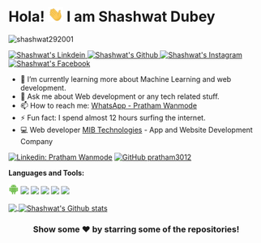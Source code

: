 # Hola! <img src="https://raw.githubusercontent.com/ABSphreak/ABSphreak/master/gifs/Hi.gif" width="30px"> I am Shashwat Dubey

<p align="centre"> <img src="https://komarev.com/ghpvc/?username=shashwat292001&label=Views&color=blue&style=plastic" alt="shashwat292001" /> </p>


<a href="https://www.linkedin.com/in/shashwat-dubey-07655a1a7">
  <img align="centre" alt="Shashwat's Linkdein" width="22px" src="https://image.flaticon.com/icons/png/512/174/174857.png" />
</a>
<a href="https://github.com/shashwat292001">
  <img align="centre" alt="Shashwat's Github" width="22px" src="https://cdn.jsdelivr.net/npm/simple-icons@v3/icons/github.svg" />
</a>
<a href="https://instagram.com/akashashwat/">
  <img align="centre" alt="Shashwat's Instagram" width="22px" src="https://assets.stickpng.com/images/580b57fcd9996e24bc43c521.png" />
</a>
<a href="https://www.facebook.com/shashwat.dubey.902">
  <img align="centre" alt="Shashwat's Facebook" width="22px" src="https://pngimg.com/uploads/facebook_logos/facebook_logos_PNG19754.png" />
</a>
<br/>


- 🌱 I’m currently learning more about Machine Learning and web development.
- 💬 Ask me about Web development or any tech related stuff.
- 📫 How to reach me:  [WhatsApp - Pratham Wanmode](https://wa.me/9454829687)
- ⚡ Fun fact: I spend almost 12 hours surfing the internet.
- 💻 Web developer [MIB Technologies](https://mibtechnologies.in) - App and Website Development Company 


[![Linkedin: Pratham Wanmode](https://img.shields.io/badge/-shashwat292001-blue?style=flat-square&logo=Linkedin&logoColor=white&link=https://https://www.linkedin.com/in/shashwat-dubey-07655a1a7/)](https://https://www.linkedin.com/in/shashwat-dubey-07655a1a7/)
[![GitHub pratham3012](https://img.shields.io/github/followers/pratham292001?label=follow&style=social)](https://github.com/pratham292001)




**Languages and Tools:**  


<code><img height="20" src="https://raw.githubusercontent.com/github/explore/80688e429a7d4ef2fca1e82350fe8e3517d3494d/topics/android/android.png"></code>
<code><img height="20" src="https://logodownload.org/wp-content/uploads/2019/10/photoshop-logo-0.png"></code>
<code><img height="20" src="https://upload.wikimedia.org/wikipedia/commons/thumb/c/c2/Adobe_XD_CC_icon.svg/512px-Adobe_XD_CC_icon.svg.png"></code>
<code><img height="20" src="https://upload.wikimedia.org/wikipedia/commons/thumb/3/38/Jupyter_logo.svg/1200px-Jupyter_logo.svg.png"></code>
<code><img height="20" src="https://cdn.freebiesupply.com/logos/large/2x/kotlin-1-logo-png-transparent.png"></code>
<code><img height="20" src="http://assets.stickpng.com/images/5848152fcef1014c0b5e4967.png"></code>



<a href="https://github.com/shashwat292001">
  <img align="center" src="https://github-readme-stats.vercel.app/api/top-langs/?username=shashwat292001&theme=light&hide_langs_below=1" />
</a>
<a href="https://github.com/shashwat292001">
 <img align="center" src="https://github-readme-stats.vercel.app/api?username=shashwat292001&show_icons=true&theme=light&line_height=27" alt="Shashwat's Github stats"/>
</a>


<div align="center">

### Show some ❤️ by starring some of the repositories!

</div>
